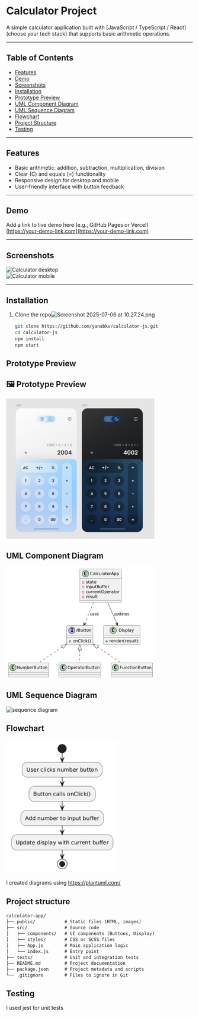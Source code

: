 # Calculator Project

A simple calculator application built with [JavaScript / TypeScript / React] (choose your tech stack) that supports basic arithmetic operations.

---

## Table of Contents

- [Features](#features)
- [Demo](#demo)
- [Screenshots](#screenshots)
- [Installation](#installation)
- [Prototype Preview](#prototype-preview)
- [UML Component Diagram](#uml-component-diagram)
- [UML Sequence Diagram](#uml-sequence-diagram)
- [Flowchart](#flowchart)
- [Project Structure](#project-structure)
- [Testing](#testing)

---

## Features

- Basic arithmetic: addition, subtraction, multiplication, division
- Clear (C) and equals (=) functionality
- Responsive design for desktop and mobile
- User-friendly interface with button feedback

---

## Demo

Add a link to live demo here (e.g., GitHub Pages or Vercel)  
[https://your-demo-link.com](https://your-demo-link.com)

---

## Screenshots

![Calculator desktop](./screenshots/desktop.png)  
![Calculator mobile](./screenshots/mobile.png)

---

## Installation

1. Clone the repo![Screenshot 2025-07-06 at 10.27.24.png](../../Documents/Screenshot%202025-07-06%20at%2010.27.24.png)
   ```bash
   git clone https://github.com/yanabkv/calculator-js.git
   cd calculator-js
   npm install
   npm start
   ```
## Prototype Preview

## 🖼️ Prototype Preview

<a href="https://www.figma.com/design/D9Prw2vNJUYqLITiGIY60A/Calculator--Community-?node-id=0-1&t=BUN0SDXq24o3FCWA-1"><img src="./images/figma-preview.png" width="400" alt="figma prototype"/></a>

## UML Component Diagram

<img src="./images/uml-component.png" width="400" alt="component diagram"/>

## UML Sequence Diagram

<img src="./images/uml-sequence.png-diagram.png" width="400" alt="sequence diagram"/>

## Flowchart

<img src="./images/flowchart.png" width="300" alt="flowchart diagram"/>

I created diagrams using https://plantuml.com/

## Project structure
```
calculator-app/
├── public/           # Static files (HTML, images)
├── src/              # Source code
│   ├── components/   # UI components (Buttons, Display)
│   ├── styles/       # CSS or SCSS files
│   ├── App.js        # Main application logic
│   └── index.js      # Entry point
├── tests/            # Unit and integration tests
├── README.md         # Project documentation
├── package.json      # Project metadata and scripts
└── .gitignore        # Files to ignore in Git
```

## Testing

I used jest for unit tests
